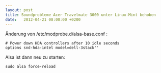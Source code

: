 ```yaml
---
layout: post
title: Soundprobleme Acer Travelmate 3000 unter Linux-Mint behoben
date:   2012-04-21 08:00:00 +0200
---
```


Änderung von /etc/modprobe.d/alsa-base.conf :

    # Power down HDA controllers after 10 idle seconds
    options snd-hda-intel model=dell-3stack''

Alsa ist dann neu zu starten:

    sudo alsa force-reload